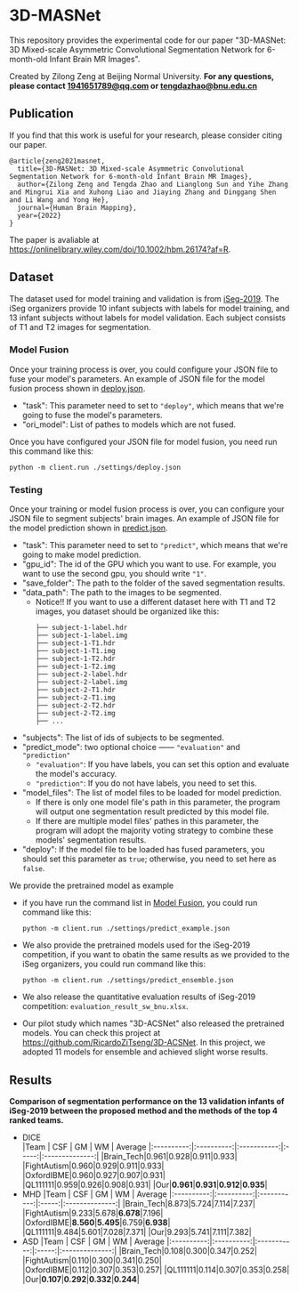 # 3D-MASNet

This repository provides the experimental code for our paper "3D-MASNet: 3D Mixed-scale Asymmetric Convolutional Segmentation Network for 6-month-old Infant Brain MR Images".

Created by Zilong Zeng at Beijing Normal University. 
**For any questions, please contact 1941651789@qq.com or tengdazhao@bnu.edu.cn**

## Publication
If you find that this work is useful for your research, please consider citing our paper.

```
@article{zeng2021masnet,
  title={3D-MASNet: 3D Mixed-scale Asymmetric Convolutional Segmentation Network for 6-month-old Infant Brain MR Images},
  author={Zilong Zeng and Tengda Zhao and Lianglong Sun and Yihe Zhang and Mingrui Xia and Xuhong Liao and Jiaying Zhang and Dinggang Shen and Li Wang and Yong He},
  journal={Human Brain Mapping},
  year={2022}
}
```

The paper is avaliable at https://onlinelibrary.wiley.com/doi/10.1002/hbm.26174?af=R.


## Dataset
The dataset used for model training and validation is from [iSeg-2019](http://iseg2019.web.unc.edu/). The iSeg organizers provide 10 infant subjects with labels for model training, and 13 infant subjects without labels for model validation. Each subject consists of T1 and T2 images for segmentation.

### Model Fusion

Once your training process is over, you could configure your JSON file to fuse your model's parameters. An example of JSON file for the model fusion process shown in [deploy.json](/settings/deploy.json).
  - "task": This parameter need to set to `"deploy"`, which means that we're going to fuse the model's parameters.
  - "ori_model": List of pathes to models which are not fused.

Once you have configured your JSON file for model fusion, you need run this command like this:
```
python -m client.run ./settings/deploy.json
```

### Testing
Once your training or model fusion process is over, you can configure your JSON file to segment subjects' brain images. An example of JSON file for the model prediction shown in [predict.json](/settings/predict_undeploy.json).
  - "task": This parameter need to set to `"predict"`, which means that we're going to make model prediction.
  - "gpu_id": The id of the GPU which you want to use. For example, you want to use the second gpu, you should write `"1"`.
  - "save_folder": The path to the folder of the saved segmentation results.
  - "data_path": The path to the images to be segmented.
    - Notice!! If you want to use a different dataset here with T1 and T2 images, you dataset should be organized like this:
      ```
      ├── subject-1-label.hdr
      ├── subject-1-label.img
      ├── subject-1-T1.hdr
      ├── subject-1-T1.img
      ├── subject-1-T2.hdr
      ├── subject-1-T2.img
      ├── subject-2-label.hdr
      ├── subject-2-label.img
      ├── subject-2-T1.hdr
      ├── subject-2-T1.img
      ├── subject-2-T2.hdr
      ├── subject-2-T2.img
      ├── ...
      ```
  - "subjects": The list of ids of subjects to be segmented.
  - "predict_mode": two optional choice —— `"evaluation"` and `"prediction"`
    - `"evaluation"`: If you have labels, you can set this option and evaluate the model's accuracy.
    - `"prediction"`: If you do not have labels, you need to set this.
  - "model_files": The list of model files to be loaded for model prediction.
    - If there is only one model file's path in this parameter, the program will output one segmentation result predicted by this model file.
    - If there are multiple model files' pathes in this parameter, the program will adopt the majority voting strategy to combine these models' segmentation results.
  - "deploy": If the model file to be loaded has fused parameters, you should set this parameter as `true`; otherwise, you need to set here as `false`.

  We provide the pretrained model as example
  - if you have run the command list in [Model Fusion](#model-fusion), you could run command like this:
      ```
      python -m client.run ./settings/predict_example.json
      ```
  - We also provide the pretrained models used for the iSeg-2019 competition, if you want to obatin the same results as we provided to the iSeg organizers, you could run command like this:
      ```
      python -m client.run ./settings/predict_ensemble.json
      ```

  - We also release the quantitative evaluation results of iSeg-2019 competition: `evaluation_result_sw_bnu.xlsx`.
  - Our pilot study which names "3D-ACSNet" also released the pretrained models. You can check this project at https://github.com/RicardoZiTseng/3D-ACSNet. In this project, we adopted 11 models for ensemble and achieved slight worse results.

## Results
**Comparison of segmentation performance on the 13 validation infants of iSeg-2019 between the proposed method and the methods of the top 4 ranked teams.**
- DICE    
  |Team   |  CSF       | GM          | WM    | Average 
  |:----------:|:----------:|:-----------:|:-----:|:--------------:|
  |Brain_Tech|0.961|0.928|0.911|0.933|
  |FightAutism|0.960|0.929|0.911|0.933|
  |OxfordIBME|0.960|0.927|0.907|0.931|
  |QL111111|0.959|0.926|0.908|0.931|
  |Our|**0.961**|**0.931**|**0.912**|**0.935**|
- MHD
  |Team   |  CSF       | GM          | WM    | Average 
  |:----------:|:----------:|:-----------:|:-----:|:--------------:|
  |Brain_Tech|8.873|5.724|7.114|7.237|
  |FightAutism|9.233|5.678|**6.678**|7.196|
  |OxfordIBME|**8.560**|**5.495**|6.759|**6.938**|
  |QL111111|9.484|5.601|7.028|7.371|
  |Our|9.293|5.741|7.111|7.382|
- ASD
  |Team   |  CSF       | GM          | WM    | Average 
  |:----------:|:----------:|:-----------:|:-----:|:--------------:|
  |Brain_Tech|0.108|0.300|0.347|0.252|
  |FightAutism|0.110|0.300|0.341|0.250|
  |OxfordIBME|0.112|0.307|0.353|0.257|
  |QL111111|0.114|0.307|0.353|0.258|
  |Our|**0.107**|**0.292**|**0.332**|**0.244**|

